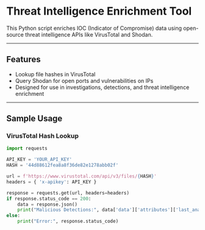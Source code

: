 # Threat Intelligence Enrichment Tool

This Python script enriches IOC (Indicator of Compromise) data using open-source threat intelligence APIs like VirusTotal and Shodan.

---

## Features

- Lookup file hashes in VirusTotal
- Query Shodan for open ports and vulnerabilities on IPs
- Designed for use in investigations, detections, and threat intelligence enrichment

---

## Sample Usage

### VirusTotal Hash Lookup

```python
import requests

API_KEY = 'YOUR_API_KEY'
HASH = '44d88612fea8a8f36de82e1278abb02f'

url = f'https://www.virustotal.com/api/v3/files/{HASH}'
headers = { 'x-apikey': API_KEY }

response = requests.get(url, headers=headers)
if response.status_code == 200:
    data = response.json()
    print("Malicious Detections:", data['data']['attributes']['last_analysis_stats']['malicious'])
else:
    print("Error:", response.status_code)
